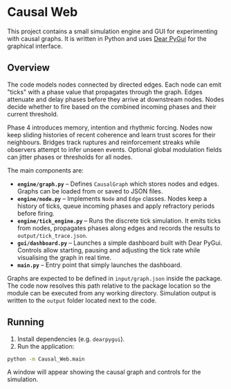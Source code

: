 # Causal Web

This project contains a small simulation engine and GUI for experimenting with causal
graphs. It is written in Python and uses [Dear PyGui](https://github.com/hoffstadt/DearPyGui)
for the graphical interface.

## Overview

The code models nodes connected by directed edges. Each node can emit "ticks" with a
phase value that propagates through the graph. Edges attenuate and delay phases before
they arrive at downstream nodes. Nodes decide whether to fire based on the combined
incoming phases and their current threshold.

Phase 4 introduces memory, intention and rhythmic forcing. Nodes now keep sliding
histories of recent coherence and learn trust scores for their neighbours. Bridges
track ruptures and reinforcement streaks while observers attempt to infer unseen
events. Optional global modulation fields can jitter phases or thresholds for all
nodes.

The main components are:

- **`engine/graph.py`** – Defines `CausalGraph` which stores nodes and edges. Graphs can be
  loaded from or saved to JSON files.
- **`engine/node.py`** – Implements `Node` and `Edge` classes. Nodes keep a history of
ticks, queue incoming phases and apply refractory periods before firing.
- **`engine/tick_engine.py`** – Runs the discrete tick simulation. It emits ticks from
nodes, propagates phases along edges and records the results to
`output/tick_trace.json`.
- **`gui/dashboard.py`** – Launches a simple dashboard built with Dear PyGui. Controls allow
starting, pausing and adjusting the tick rate while visualising the graph in real time.
- **`main.py`** – Entry point that simply launches the dashboard.

Graphs are expected to be defined in `input/graph.json` inside the package. The
code now resolves this path relative to the package location so the module can
be executed from any working directory. Simulation output is written to the
`output` folder located next to the code.

## Running

1. Install dependencies (e.g. `dearpygui`).
2. Run the application:

```bash
python -m Causal_Web.main
```

A window will appear showing the causal graph and controls for the simulation.

